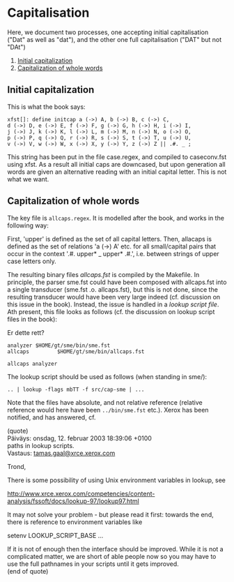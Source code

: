 Capitalisation
==============

Here, we document two processes, one accepting initial capitalisation
("Dat" as well as "dat"), and the other one full capitalisation ("DAT"
but not "DAt")

1.  [Initial capitalization](#ini)
2.  [Capitalization of whole words](#all)

Initial capitalization
----------------------

This is what the book says:

    xfst[]: define initcap a (->) A, b (->) B, c (->) C,
    d (->) D, e (->) E, f (->) F, g (->) G, h (->) H, i (->) I,
    j (->) J, k (->) K, l (->) L, m (->) M, n (->) N, o (->) O,
    p (->) P, q (->) Q, r (->) R, s (->) S, t (->) T, u (->) U,
    v (->) V, w (->) W, x (->) X, y (->) Y, z (->) Z || .#. _ ;

This string has been put in the file case.regex, and compiled to
caseconv.fst using xfst. As a result all initial caps are downcased, but
upon generation all words are given an alternative reading with an
initial capital letter. This is not what we want.

Capitalization of whole words
-----------------------------

The key file is `allcaps.regex`. It is modelled after the book, and
works in the following way:

First, 'upper' is defined as the set of all capital letters. Then,
allacaps is defined as the set of relations 'a (-&gt;) A' etc. for all
small/capital pairs that occur in the context '.\#. upper\* \_ upper\*
.\#.', i.e. between strings of upper case letters only.

The resulting binary files *allcaps.fst* is compiled by the Makefile. In
principle, the parser sme.fst could have been composed with allcaps.fst
into a single transducer (sme.fst .o. allcaps.fst), but this is not
done, since the resulting transducer would have been very large indeed
(cf. discussion on this issue in the book). Instead, the issue is
handled in a *lookup script file*. Ath present, this file looks as
follows (cf. the discussion on lookup script files in the book):

Er dette rett?

    analyzer $HOME/gt/sme/bin/sme.fst
    allcaps         $HOME/gt/sme/bin/allcaps.fst

    allcaps analyzer

The lookup script should be used as follows (when standing in sme/):

    .. | lookup -flags mbTT -f src/cap-sme | ...

Note that the files have absolute, and not relative reference (relative
reference would here have been `../bin/sme.fst` etc.). Xerox has been
notified, and has answered, cf.

(quote)  
Päiväys: onsdag, 12. februar 2003 18:39:06 +0100  
paths in lookup scripts.  
Vastaus: tamas.gaal@xrce.xerox.com

Trond,

There is some possibility of using Unix environment variables in lookup,
see

<http://www.xrce.xerox.com/competencies/content-analysis/fssoft/docs/lookup-97/lookup97.html>

It may not solve your problem - but please read it first: towards the
end, there is reference to environment variables like

setenv LOOKUP\_SCRIPT\_BASE ...

If it is not of enough then the interface should be improved. While it
is not a complicated matter, we are short of able people now so you may
have to use the full pathnames in your scripts until it gets improved.  
(end of quote)
